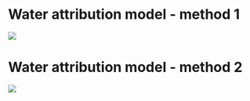 # Water attribution model - method 1
![](../../water_use_methods/images/water_methodology_flow_m1.tif)

# Water attribution model - method 2
![](../../water_use_methods/images/water_methodology_flow_m2.tif)
